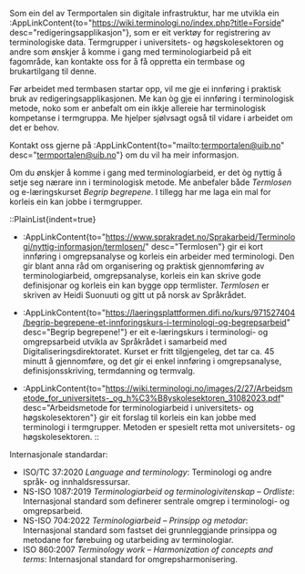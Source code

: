 Som ein del av Termportalen sin digitale infrastruktur, har me utvikla
ein :AppLinkContent{to="https://wiki.terminologi.no/index.php?title=Forside"
desc="redigeringsapplikasjon"}, som er eit verktøy for registrering av
terminologiske data. Termgrupper i universitets- og høgskolesektoren
og andre som ønskjer å komme i gang med terminologiarbeid på eit
fagområde, kan kontakte oss for å få oppretta ein termbase og
brukartilgang til denne.

Før arbeidet med termbasen startar opp, vil me gje ei innføring i
praktisk bruk av redigeringsapplikasjonen. Me kan òg gje ei innføring
i terminologisk metode, noko som er anbefalt om ein ikkje allereie har
terminologisk kompetanse i termgruppa. Me hjelper sjølvsagt også til
vidare i arbeidet om det er behov.

Kontakt oss gjerne på :AppLinkContent{to="mailto:termportalen@uib.no"
desc="termportalen@uib.no"} om du vil ha meir informasjon.

Om du ønskjer å komme i gang med terminologiarbeid, er det òg nyttig å
setje seg nærare inn i terminologisk metode. Me anbefaler både
*Termlosen* og e-læringskurset *Begrip begrepene*. I tillegg
har me laga ein mal for korleis ein kan jobbe i termgrupper.

::PlainList{indent=true}
- :AppLinkContent{to="https://www.sprakradet.no/Sprakarbeid/Terminologi/nyttig-informasjon/termlosen/"
desc="Termlosen"} gir ei kort innføring i omgrepsanalyse og korleis
ein arbeider med terminologi. Den gir blant anna råd om organisering
og praktisk gjennomføring av terminologiarbeid, omgrepsanalyse,
korleis ein kan skrive gode definisjonar og korleis ein kan bygge opp
termlister. *Termlosen* er skriven av Heidi Suonuuti og gitt ut på
norsk av Språkrådet.

- :AppLinkContent{to="https://laeringsplattformen.difi.no/kurs/971527404/begrip-begrepene-et-innforingskurs-i-terminologi-og-begrepsarbeid"
desc="Begrip begrepene!"} er eit e-læringskurs i terminologi- og
omgrepsarbeid utvikla av Språkrådet i samarbeid med
Digitaliseringsdirektoratet. Kurset er fritt tilgjengeleg, det tar ca.
45 minutt å gjennomføre, og det gir ei enkel innføring i
omgrepsanalyse, definisjonsskriving, termdanning og termvalg.

- :AppLinkContent{to="https://wiki.terminologi.no/images/2/27/Arbeidsmetode_for_universitets-_og_h%C3%B8yskolesektoren_31082023.pdf"
desc="Arbeidsmetode for terminologiarbeid i universitets- og høgskolesektoren"} gir eit forslag til korleis ein kan jobbe med
terminologi i termgrupper. Metoden er spesielt retta mot universitets-
og høgskolesektoren.
::

Internasjonale standardar:
- ISO/TC 37:2020 *Language and terminology*: Terminologi og andre språk- og innhaldsressursar.
- NS-ISO 1087:2019 *Terminologiarbeid og terminologivitenskap – Ordliste*: Internasjonal standard som definerer sentrale omgrep i terminologi- og omgrepsarbeid.
- NS-ISO 704:2022 *Terminologiarbeid – Prinsipp og metodar*: Internasjonal standard som fastset dei grunnleggjande prinsippa og metodane for førebuing og utarbeiding av terminologiar.
- ISO 860:2007 *Terminology work – Harmonization of concepts and terms*: Internasjonal standard for omgrepsharmonisering.

